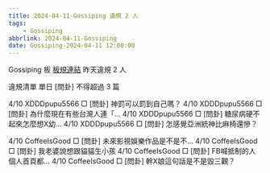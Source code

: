 ```yaml
---
title: 2024-04-11-Gossiping 違規 2 人
tags:
    - Gossiping
abbrlink: 2024-04-11-Gossiping
date: Gossiping-2024-04-11 12:00:00
---
```

Gossiping 板 [板規連結](https://www.ptt.cc/bbs/Gossiping/M.1637425085.A.07D.html)
昨天違規 2 人
<!-- more -->

違規清單
單日 [問卦] 不得超過 3 篇

4/10 XDDDpupu5566 □ [問卦] 神罰可以罰到自己嗎？
4/10 XDDDpupu5566 □ [問卦] 為什麼現在有些台灣人連「…
4/10 XDDDpupu5566 □ [問卦] 糖尿病硬不起來怎麼想X幼…
4/10 XDDDpupu5566 □ [問卦] 怎感覺亞洲統神比麻椅還慘？

4/10 CoffeeIsGood □ [問卦] 未來影視娛樂作品是不是不…
4/10 CoffeeIsGood □ [問卦] 我老婆說想跟貓貓生小孩
4/10 CoffeeIsGood □ [問卦] FB喊抵制的人 個人首頁都…
4/10 CoffeeIsGood □ [問卦] 幹X娘這句話是不是毀三觀？